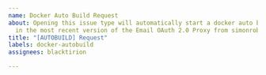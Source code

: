 ```yaml
---
name: Docker Auto Build Request
about: Opening this issue type will automatically start a docker auto build and pull
  in the most recent version of the Email OAuth 2.0 Proxy from simonrob's repository.
title: "[AUTOBUILD] Request"
labels: docker-autobuild
assignees: blacktirion

---
```


<!--No required information unless there is something that should be mentioned with changes.-->
